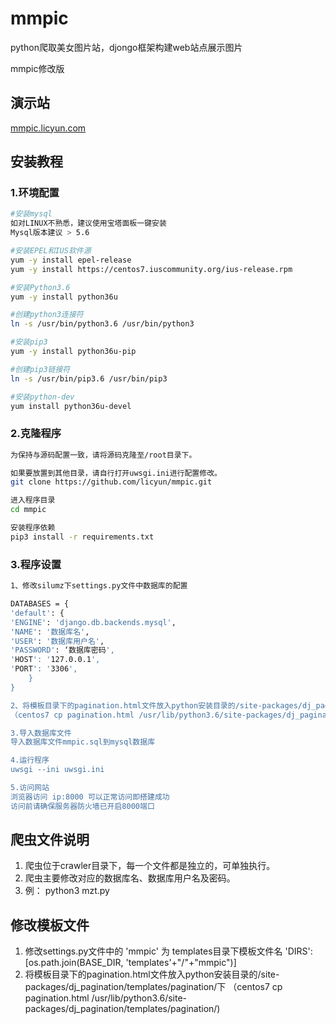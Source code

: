# mmpic
python爬取美女图片站，djongo框架构建web站点展示图片

mmpic修改版

## 演示站
[mmpic.licyun.com](https://mmpic.licyun.com)

## 安装教程
### 1.环境配置
```sh
#安装mysql
如对LINUX不熟悉，建议使用宝塔面板一键安装
Mysql版本建议 > 5.6

#安装EPEL和IUS软件源
yum -y install epel-release
yum -y install https://centos7.iuscommunity.org/ius-release.rpm

#安装Python3.6
yum -y install python36u

#创建python3连接符
ln -s /usr/bin/python3.6 /usr/bin/python3

#安装pip3
yum -y install python36u-pip

#创建pip3链接符
ln -s /usr/bin/pip3.6 /usr/bin/pip3

#安装python-dev
yum install python36u-devel

```

### 2.克隆程序
```sh
为保持与源码配置一致，请将源码克隆至/root目录下。

如果要放置到其他目录，请自行打开uwsgi.ini进行配置修改。
git clone https://github.com/licyun/mmpic.git

进入程序目录
cd mmpic

安装程序依赖
pip3 install -r requirements.txt
```

### 3.程序设置
```sh
1、修改silumz下settings.py文件中数据库的配置

DATABASES = {
'default': {
'ENGINE': 'django.db.backends.mysql',
'NAME': '数据库名',
'USER': '数据库用户名',
'PASSWORD': ‘数据库密码',
'HOST': '127.0.0.1',
'PORT': '3306',
    }
}

2、将模板目录下的pagination.html文件放入python安装目录的/site-packages/dj_pagination/templates/pagination/下
（centos7 cp pagination.html /usr/lib/python3.6/site-packages/dj_pagination/templates/pagination/)

3.导入数据库文件
导入数据库文件mmpic.sql到mysql数据库

4.运行程序
uwsgi --ini uwsgi.ini

5.访问网站
浏览器访问 ip:8000 可以正常访问即搭建成功
访问前请确保服务器防火墙已开启8000端口
```

## 爬虫文件说明

1. 爬虫位于crawler目录下，每一个文件都是独立的，可单独执行。
1. 爬虫主要修改对应的数据库名、数据库用户名及密码。
1. 例： python3 mzt.py

## 修改模板文件

1. 修改settings.py文件中的 'mmpic' 为 templates目录下模板文件名
'DIRS': [os.path.join(BASE_DIR, 'templates'+"/"+"mmpic")]
2. 将模板目录下的pagination.html文件放入python安装目录的/site-packages/dj_pagination/templates/pagination/下
（centos7 cp pagination.html /usr/lib/python3.6/site-packages/dj_pagination/templates/pagination/)
